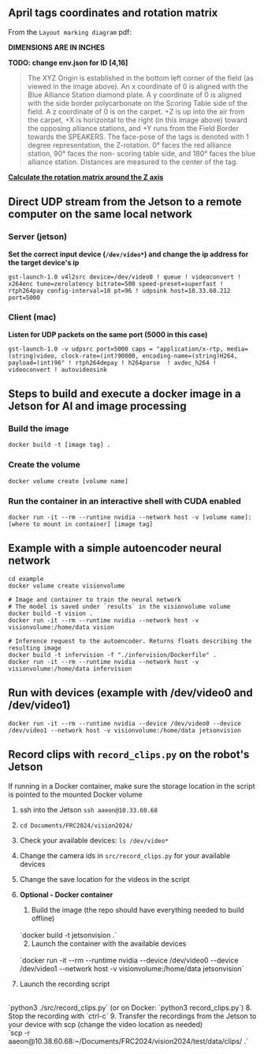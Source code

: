 ## April tags coordinates and rotation matrix

From the `Layout marking diagram` pdf:

**DIMENSIONS ARE IN INCHES**

**TODO: change env.json for ID [4,16]**

> The XYZ Origin is established in the bottom left corner of the field (as viewed in the image above). An x coordinate of 0 is aligned with the Blue Alliance Station diamond plate. A y coordinate of 0 is aligned with the side border polycarbonate on the Scoring Table side of the field. A z coordinate of 0 is on the carpet.
+Z is up into the air from the carpet, +X is horizontal to the
right (in this image above) toward the opposing alliance stations, and +Y runs from the Field Border towards the SPEAKERS. The face-pose of the tags is denoted with 1 degree representation, the Z-rotation. 0° faces the red alliance
station, 90° faces the non- scoring table side, and 180°
faces the blue alliance station. Distances are measured to the center of the tag.

[**Calculate the rotation matrix around the Z axis**](https://www.redcrab-software.com/en/Calculator/3x3/Matrix/Rotation-Z)


## Direct UDP stream from the Jetson to a remote computer on the same local network

### Server (jetson)
**Set the correct input device (`/dev/video*`) and change the ip address for the target device's ip**

`gst-launch-1.0 v4l2src device=/dev/video0 ! queue ! videoconvert ! x264enc tune=zerolatency bitrate=500 speed-preset=superfast ! rtph264pay config-interval=10 pt=96 ! udpsink host=10.33.60.212 port=5000`

### Client (mac)
**Listen for UDP packets on the same port (5000 in this case)**

`gst-launch-1.0 -v udpsrc port=5000 caps = "application/x-rtp, media=(string)video, clock-rate=(int)90000, encoding-name=(string)H264, payload=(int)96" ! rtph264depay ! h264parse  ! avdec_h264 ! videoconvert ! autovideosink`

## Steps to build and execute a docker image in a Jetson for AI and image processing

### Build the image
`docker build -t [image tag] .`

### Create the volume
`docker volume create [volume name]`

### Run the container in an interactive shell with CUDA enabled
`docker run -it --rm --runtine nvidia --network host -v [volume name]:[where to mount in container] [image tag]`

## Example with a simple autoencoder neural network

```
cd example
docker volume create visionvolume

# Image and container to train the neural network
# The model is saved under `results` in the visionvolume volume
docker build -t vision .
docker run -it --rm --runtime nvidia --network host -v visionvolume:/home/data vision

# Inference request to the autoencoder. Returns floats describing the resulting image
docker build -t infervision -f "./infervision/Dockerfile" .
docker run -it --rm --runtime nvidia --network host -v visionvolume:/home/data infervision
```

## Run with devices (example with /dev/video0 and /dev/video1)
`docker run -it --rm --runtime nvidia --device /dev/video0 --device /dev/video1 --network host -v visionvolume:/home/data jetsonvision`


## Record clips with `record_clips.py` on the robot's Jetson
If running in a Docker container, make sure the storage location in the script is pointed to the mounted Docker volume

1. ssh into the Jetson `ssh aaeon@10.33.60.68`
2. `cd Documents/FRC2024/vision2024/`
3. Check your available devices: `ls /dev/video*`
4. Change the camera ids in `src/record_clips.py` for your available devices
5. Change the save location for the videos in the script
6. **Optional - Docker container**
    1. Build the image (the repo should have everything needed to build offline)
    <br />
    `docker build -t jetsonvision .`

    2. Launch the container with the available devices
    <br />
    `docker run -it --rm --runtime nvidia --device /dev/video0 --device /dev/video1 --network host -v visionvolume:/home/data jetsonvision`
7. Launch the recording script
  <br />
  `python3 ./src/record_clips.py` (or on Docker: `python3 record_clips.py`)
8. Stop the recording with `ctrl-c`
9. Transfer the recordings from the Jetson to your device with scp (change the video location as needed)
  <br />
  `scp -r aaeon@10.38.60.68:~/Documents/FRC2024/vision2024/test/data/clips/ .`
